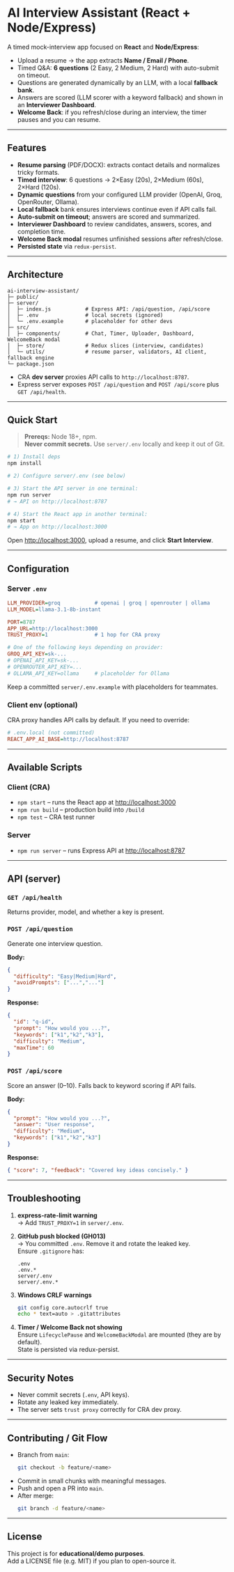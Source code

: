 # AI Interview Assistant (React + Node/Express)

A timed mock-interview app focused on **React** and **Node/Express**:

- Upload a resume → the app extracts **Name / Email / Phone**.
- Timed Q&A: **6 questions** (2 Easy, 2 Medium, 2 Hard) with auto-submit on timeout.
- Questions are generated dynamically by an LLM, with a local **fallback bank**.
- Answers are scored (LLM scorer with a keyword fallback) and shown in an **Interviewer Dashboard**.
- **Welcome Back**: if you refresh/close during an interview, the timer pauses and you can resume.

---

## Features

- **Resume parsing** (PDF/DOCX): extracts contact details and normalizes tricky formats.
- **Timed interview**: 6 questions → 2×Easy (20s), 2×Medium (60s), 2×Hard (120s).
- **Dynamic questions** from your configured LLM provider (OpenAI, Groq, OpenRouter, Ollama).
- **Local fallback** bank ensures interviews continue even if API calls fail.
- **Auto-submit on timeout**; answers are scored and summarized.
- **Interviewer Dashboard** to review candidates, answers, scores, and completion time.
- **Welcome Back modal** resumes unfinished sessions after refresh/close.
- **Persisted state** via `redux-persist`.

---

## Architecture

```text
ai-interview-assistant/
├─ public/
├─ server/
│  ├─ index.js           # Express API: /api/question, /api/score
│  ├─ .env               # local secrets (ignored)
│  └─ .env.example       # placeholder for other devs
├─ src/
│  ├─ components/        # Chat, Timer, Uploader, Dashboard, WelcomeBack modal
│  ├─ store/             # Redux slices (interview, candidates)
│  └─ utils/             # resume parser, validators, AI client, fallback engine
└─ package.json
```

- CRA **dev server** proxies API calls to `http://localhost:8787`.
- Express server exposes `POST /api/question` and `POST /api/score` plus `GET /api/health`.

---

## Quick Start

> **Prereqs:** Node 18+, npm.  
> **Never commit secrets.** Use `server/.env` locally and keep it out of Git.

```bash
# 1) Install deps
npm install

# 2) Configure server/.env (see below)

# 3) Start the API server in one terminal:
npm run server
# → API on http://localhost:8787

# 4) Start the React app in another terminal:
npm start
# → App on http://localhost:3000
```

Open [http://localhost:3000](http://localhost:3000), upload a resume, and click **Start Interview**.

---

## Configuration

### Server `.env`

```ini
LLM_PROVIDER=groq           # openai | groq | openrouter | ollama
LLM_MODEL=llama-3.1-8b-instant

PORT=8787
APP_URL=http://localhost:3000
TRUST_PROXY=1               # 1 hop for CRA proxy

# One of the following keys depending on provider:
GROQ_API_KEY=sk-...
# OPENAI_API_KEY=sk-...
# OPENROUTER_API_KEY=...
# OLLAMA_API_KEY=ollama     # placeholder for Ollama
```

Keep a committed `server/.env.example` with placeholders for teammates.

### Client env (optional)

CRA proxy handles API calls by default. If you need to override:

```ini
# .env.local (not committed)
REACT_APP_AI_BASE=http://localhost:8787
```

---

## Available Scripts

### Client (CRA)
- `npm start` – runs the React app at [http://localhost:3000](http://localhost:3000)  
- `npm run build` – production build into `/build`  
- `npm test` – CRA test runner  

### Server
- `npm run server` – runs Express API at [http://localhost:8787](http://localhost:8787)  

---

## API (server)

### `GET /api/health`
Returns provider, model, and whether a key is present.

### `POST /api/question`
Generate one interview question.

**Body:**
```json
{
  "difficulty": "Easy|Medium|Hard",
  "avoidPrompts": ["...","..."]
}
```

**Response:**
```json
{
  "id": "q-id",
  "prompt": "How would you ...?",
  "keywords": ["k1","k2","k3"],
  "difficulty": "Medium",
  "maxTime": 60
}
```

### `POST /api/score`
Score an answer (0–10). Falls back to keyword scoring if API fails.

**Body:**
```json
{
  "prompt": "How would you ...?",
  "answer": "User response",
  "difficulty": "Medium",
  "keywords": ["k1","k2","k3"]
}
```

**Response:**
```json
{ "score": 7, "feedback": "Covered key ideas concisely." }
```

---

## Troubleshooting

1. **express-rate-limit warning**  
   → Add `TRUST_PROXY=1` in `server/.env`.

2. **GitHub push blocked (GH013)**  
   → You committed `.env`. Remove it and rotate the leaked key.  
   Ensure `.gitignore` has:
   ```
   .env
   .env.*
   server/.env
   server/.env.*
   ```

3. **Windows CRLF warnings**  
   ```bash
   git config core.autocrlf true
   echo * text=auto > .gitattributes
   ```

4. **Timer / Welcome Back not showing**  
   Ensure `LifecyclePause` and `WelcomeBackModal` are mounted (they are by default).  
   State is persisted via redux-persist.

---

## Security Notes

- Never commit secrets (`.env`, API keys).  
- Rotate any leaked key immediately.  
- The server sets `trust proxy` correctly for CRA dev proxy.

---

## Contributing / Git Flow

- Branch from `main`:  
  ```bash
  git checkout -b feature/<name>
  ```
- Commit in small chunks with meaningful messages.  
- Push and open a PR into `main`.  
- After merge:  
  ```bash
  git branch -d feature/<name>
  ```

---

## License

This project is for **educational/demo purposes**.  
Add a LICENSE file (e.g. MIT) if you plan to open-source it.
